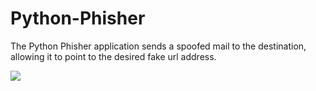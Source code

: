 # Python-Phisher
The Python Phisher application sends a spoofed mail to the destination, allowing it to point to the desired fake url address.



![](https://i.hizliresim.com/2E5PXj.png)

